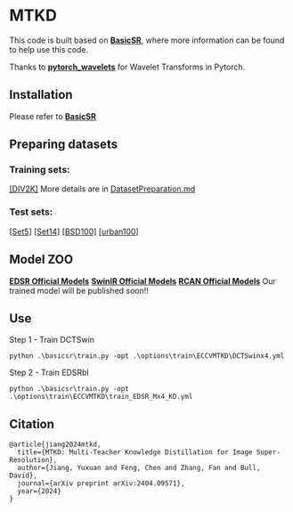 # MTKD

This code is built based on [**BasicSR**](https://github.com/XPixelGroup/BasicSR), where more information can be found to help use this code.

Thanks to [**pytorch_wavelets**](https://github.com/fbcotter/pytorch_wavelets.git) for Wavelet Transforms in Pytorch.

## Installation
Please refer to [**BasicSR**](https://github.com/XPixelGroup/BasicSR/blob/master/docs/INSTALL.md)

## Preparing datasets
### Training sets:
[[DIV2K]](https://data.vision.ee.ethz.ch/cvl/DIV2K/) More details are in [DatasetPreparation.md](https://github.com/XPixelGroup/BasicSR/blob/master/docs/DatasetPreparation.md#image-super-resolution)
### Test sets: 
[[Set5]](https://drive.google.com/drive/folders/1B3DJGQKB6eNdwuQIhdskA64qUuVKLZ9u)
[[Set14]](https://drive.google.com/drive/folders/1B3DJGQKB6eNdwuQIhdskA64qUuVKLZ9u)
[[BSD100]](https://www2.eecs.berkeley.edu/Research/Projects/CS/vision/bsds/)
[[urban100]](https://sites.google.com/site/jbhuang0604/publications/struct_sr)


## Model ZOO
[**EDSR Official Models**](https://drive.google.com/drive/folders/1rtJCHuOAEixB1OWmUVbbVm158vzC3kTt)
[**SwinIR Official Models**](https://github.com/JingyunLiang/SwinIR/releases)
[**RCAN Official Models**](https://drive.google.com/file/d/10bEK-NxVtOS9-XSeyOZyaRmxUTX3iIRa/view)
Our trained model will be published soon!!

## Use
Step 1 - Train DCTSwin
```
python .\basicsr\train.py -opt .\options\train\ECCVMTKD\DCTSwinx4.yml
```
Step 2 - Train EDSRbl
```
python .\basicsr\train.py -opt .\options\train\ECCVMTKD\train_EDSR_Mx4_KD.yml
```


## Citation
```
@article{jiang2024mtkd,
  title={MTKD: Multi-Teacher Knowledge Distillation for Image Super-Resolution},
  author={Jiang, Yuxuan and Feng, Chen and Zhang, Fan and Bull, David},
  journal={arXiv preprint arXiv:2404.09571},
  year={2024}
}
```
